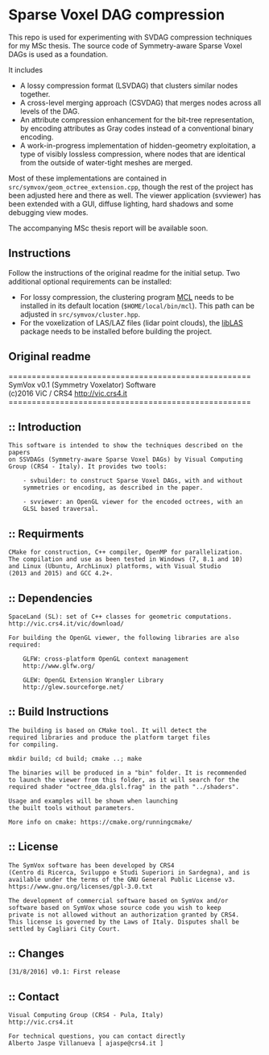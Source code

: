 # Sparse Voxel DAG compression
This repo is used for experimenting with SVDAG compression techniques for my MSc thesis.
The source code of Symmetry-aware Sparse Voxel DAGs is used as a foundation.

It includes 
* A lossy compression format (LSVDAG) that clusters similar nodes together.
* A cross-level merging approach (CSVDAG) that merges nodes across all levels of the DAG.
* An attribute compression enhancement for the bit-tree representation, by encoding attributes as Gray codes instead of a conventional binary encoding.
* A work-in-progress implementation of hidden-geometry exploitation, a type of visibly lossless compression, where nodes that are identical from the outside of water-tight meshes are merged.

Most of these implementations are contained in `src/symvox/geom_octree_extension.cpp`, though the rest of the project has been adjusted here and there as well.
The viewer application (svviewer) has been extended with a GUI, diffuse lighting, hard shadows and some debugging view modes.

The accompanying MSc thesis report will be available soon.

## Instructions
Follow the instructions of the original readme for the initial setup.
Two additional optional requirements can be installed:

* For lossy compression, the clustering program [MCL](https://micans.org/mcl/) needs to be installed in its default location (`$HOME/local/bin/mcl`). This path can be adjusted in `src/symvox/cluster.hpp`.
* For the voxelization of LAS/LAZ files (lidar point clouds), the [libLAS](https://liblas.org/) package needs to be installed before building the project.

## Original readme

====================================================\
	SymVox v0.1 (Symmetry Voxelator) Software\
	(c)2016	ViC / CRS4	http://vic.crs4.it  
\====================================================
	
:: Introduction
----------------
	This software is intended to show the techniques described on the papers
	on SSVDAGs (Symmetry-aware Sparse Voxel DAGs) by Visual Computing
	Group (CRS4 - Italy). It provides two tools:
		
		- svbuilder: to construct Sparse Voxel DAGs, with and without
		symmetries or encoding, as described in the paper.
		
		- svviewer: an OpenGL viewer for the encoded octrees, with an
		GLSL based traversal.
							
:: Requirments
----------------
	CMake for construction, C++ compiler, OpenMP for parallelization.
	The compilation and use as been tested in Windows (7, 8.1 and 10)
	and Linux (Ubuntu, ArchLinux) platforms, with Visual Studio
	(2013 and 2015) and GCC 4.2+.

:: Dependencies
------------------
	SpaceLand (SL): set of C++ classes for geometric computations.
	http://vic.crs4.it/vic/download/
	
	For building the OpenGL viewer, the following libraries are also required:
		
		GLFW: cross-platform OpenGL context management
		http://www.glfw.org/
		
		GLEW: OpenGL Extension Wrangler Library
		http://glew.sourceforge.net/

:: Build Instructions
---------------------
	The building is based on CMake tool. It will detect the
	required libraries and produce the platform target files
	for compiling.
	
	mkdir build; cd build; cmake ..; make
	
	The binaries will be produced in a "bin" folder. It is recommended
	to launch the viewer from this folder, as it will search for the
	required shader "octree_dda.glsl.frag" in the path "../shaders".
	
	Usage and examples will be shown when launching
	the built tools without parameters.
	
	More info on cmake: https://cmake.org/runningcmake/

:: License
------------
	The SymVox software has been developed by CRS4
	(Centro di Ricerca, Sviluppo e Studi Superiori in Sardegna), and is
	available under the terms of the GNU General Public License v3.
	https://www.gnu.org/licenses/gpl-3.0.txt

	The development of commercial software based on SymVox and/or
	software based on SymVox whose source code you wish to keep
	private is not allowed without an authorization granted by CRS4.
	This license is governed by the Laws of Italy. Disputes shall be
	settled by Cagliari City Court.
	
:: Changes
-----------
	[31/8/2016] v0.1: First release
	
:: Contact
-----------
	Visual Computing Group (CRS4 - Pula, Italy)
	http://vic.crs4.it
	
	For technical questions, you can contact directly 
	Alberto Jaspe Villanueva [ ajaspe@crs4.it ]

